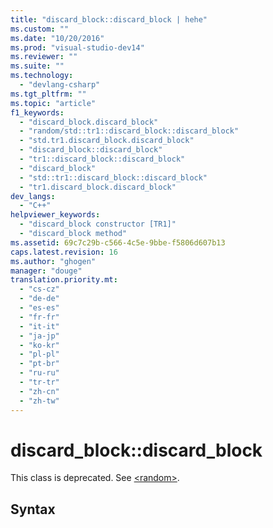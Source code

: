 ```yaml
---
title: "discard_block::discard_block | hehe"
ms.custom: ""
ms.date: "10/20/2016"
ms.prod: "visual-studio-dev14"
ms.reviewer: ""
ms.suite: ""
ms.technology: 
  - "devlang-csharp"
ms.tgt_pltfrm: ""
ms.topic: "article"
f1_keywords: 
  - "discard_block.discard_block"
  - "random/std::tr1::discard_block::discard_block"
  - "std.tr1.discard_block.discard_block"
  - "discard_block::discard_block"
  - "tr1::discard_block::discard_block"
  - "discard_block"
  - "std::tr1::discard_block::discard_block"
  - "tr1.discard_block.discard_block"
dev_langs: 
  - "C++"
helpviewer_keywords: 
  - "discard_block constructor [TR1]"
  - "discard_block method"
ms.assetid: 69c7c29b-c566-4c5e-9bbe-f5806d607b13
caps.latest.revision: 16
ms.author: "ghogen"
manager: "douge"
translation.priority.mt: 
  - "cs-cz"
  - "de-de"
  - "es-es"
  - "fr-fr"
  - "it-it"
  - "ja-jp"
  - "ko-kr"
  - "pl-pl"
  - "pt-br"
  - "ru-ru"
  - "tr-tr"
  - "zh-cn"
  - "zh-tw"
---
```

# discard_block::discard_block
This class is deprecated. See [\<random>](../Topic/%3Crandom%3E.md).  
  
## Syntax